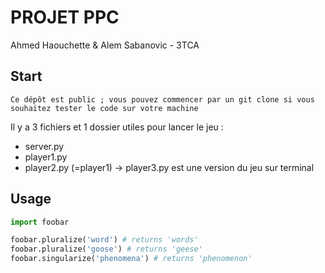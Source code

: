 # PROJET PPC

Ahmed Haouchette & Alem Sabanovic - 3TCA

## Start

```
Ce dépôt est public ; vous pouvez commencer par un git clone si vous souhaitez tester le code sur votre machine
```

Il y a 3 fichiers et 1 dossier utiles pour lancer le jeu :
  - server.py
  - player1.py
  - player2.py (=player1)
 -> player3.py est une version du jeu sur terminal

## Usage

```python
import foobar

foobar.pluralize('word') # returns 'words'
foobar.pluralize('goose') # returns 'geese'
foobar.singularize('phenomena') # returns 'phenomenon'
```


